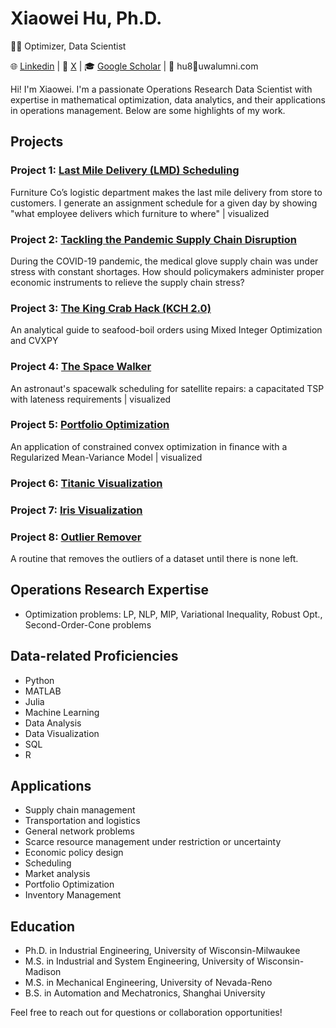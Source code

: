 # Xiaowei Hu, Ph.D.

👨‍💻 Optimizer, Data Scientist 

🌐 [Linkedin](https://www.linkedin.com/in/xiaowei-h-7930a811/) | 🐤 [X](https://twitter.com/xsayswho) | 🎓 [Google Scholar](https://scholar.google.com/citations?user=gVeAX2oAAAAJ&hl=en) | 📧 hu8🎯uwalumni.com



Hi! I'm Xiaowei. I'm a passionate Operations Research Data Scientist with expertise in mathematical optimization, data analytics, and their applications in operations management. Below are some highlights of my work.

## Projects

### Project 1: [Last Mile Delivery (LMD) Scheduling](https://github.com/xweih/Last-Mile-Delivery)

Furniture Co’s logistic department makes the last mile delivery from store to customers. I generate an assignment schedule for a given day by showing "what employee delivers which furniture to where" | visualized

### Project 2: [Tackling the Pandemic Supply Chain Disruption](https://github.com/xweih/POSTER--A-trident-for-the-resource-scarcity-and-supply-chain-disruption/blob/main/images/XHposter.png)

During the COVID-19 pandemic, the medical glove supply chain was under stress with constant shortages. How should policymakers administer proper economic instruments to relieve the supply chain stress? 

### Project 3: [The King Crab Hack (KCH 2.0)](https://github.com/xweih/kcs_2.0)

An analytical guide to seafood-boil orders using Mixed Integer Optimization and CVXPY

### Project 4: [The Space Walker](https://github.com/xweih/spacewalker)

An astronaut's spacewalk scheduling for satellite repairs: a capacitated TSP with lateness requirements | visualized

### Project 5: [Portfolio Optimization](https://github.com/xweih/portfolioOpt)

An application of constrained convex optimization in finance with a Regularized Mean-Variance Model | visualized

### Project 6: [Titanic Visualization](https://xweih.github.io/titanic/)

### Project 7: [Iris Visualization](https://xweih.github.io/iris/)

### Project 8: [Outlier Remover](https://github.com/xweih/OutlierRemover)

A routine that removes the outliers of a dataset until there is none left.

## Operations Research Expertise

- Optimization problems: LP, NLP, MIP, Variational Inequality, Robust Opt., Second-Order-Cone problems 

## Data-related Proficiencies

- Python
- MATLAB
- Julia
- Machine Learning
- Data Analysis
- Data Visualization
- SQL
- R

## Applications

- Supply chain management
- Transportation and logistics
- General network problems
- Scarce resource management under restriction or uncertainty
- Economic policy design
- Scheduling
- Market analysis
- Portfolio Optimization
- Inventory Management

## Education

- Ph.D. in Industrial Engineering, University of Wisconsin-Milwaukee
- M.S. in Industrial and System Engineering, University of Wisconsin-Madison
- M.S. in Mechanical Engineering, University of Nevada-Reno
- B.S. in Automation and Mechatronics, Shanghai University

Feel free to reach out for questions or collaboration opportunities!

